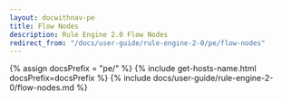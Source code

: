 ```yaml
---
layout: docwithnav-pe
title: Flow Nodes
description: Rule Engine 2.0 Flow Nodes
redirect_from: "/docs/user-guide/rule-engine-2-0/pe/flow-nodes"
---
```


{% assign docsPrefix = "pe/" %}
{% include get-hosts-name.html docsPrefix=docsPrefix %}
{% include docs/user-guide/rule-engine-2-0/flow-nodes.md %}
